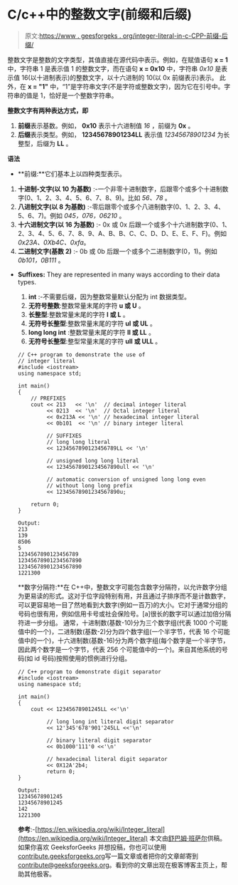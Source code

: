 # C/c++中的整数文字(前缀和后缀)

> 原文:[https://www . geesforgeks . org/integer-literal-in-c-CPP-前缀-后缀/](https://www.geeksforgeeks.org/integer-literal-in-c-cpp-prefixes-suffixes/)

整数文字是整数的文字类型，其值直接在源代码中表示。例如，在赋值语句 **x = 1** 中，字符串 1 是表示值 1 的整数文字，而在语句 **x = 0x10** 中，字符串 *0x10* 是表示值 16(以十进制表示)的整数文字，以十六进制的 10(以 0x 前缀表示)表示。
此外，在 **x = "1"** 中，“1”是字符串文字(不是字符或整数文字)，因为它在引号中。字符串的值是 1，恰好是一个整数字符串。

**整数文字有两种表达方式，即**

1.  **前缀**表示基数。例如， **0x10** 表示十六进制值 *16* ，前缀为 **0x** 。
2.  **后缀**表示类型。例如， **12345678901234LL** 表示值 *12345678901234* 为长整型，后缀为 **LL** 。

**语法**

*   **前缀:**它们基本上以四种类型表示。

1.  **十进制-文字(以 10 为基数)** :-一个非零十进制数字，后跟零个或多个十进制数字(0、1、2、3、4、5、6、7、8、9)。比如 *56、78* 。
2.  **八进制文字(以 8 为基数)** :-零后跟零个或多个八进制数字(0、1、2、3、4、5、6、7)。例如 *045，076，06210* 。
3.  **十六进制文字(以 16 为基数)** :- 0x 或 0x 后跟一个或多个十六进制数字(0、1、2、3、4、5、6、7、8、9、A、B、B、C、C、D、D、E、E、F、F)。例如 *0x23A、0Xb4C、0xfa*。
4.  **二进制文字(基数 2)** :- 0b 或 0b 后跟一个或多个二进制数字(0，1)。例如 *0b101，0B111* 。

*   **Suffixes:** They are represented in many ways according to their data types.
    1.  **int** :-不需要后缀，因为整数常量默认分配为 int 数据类型。
    2.  **无符号整数**:整数常量末尾的字符 **u 或 U** 。
    3.  **长整型**:整数常量末尾的字符 **l 或 L** 。
    4.  **无符号长整型**:整数常量末尾的字符 **ul 或 UL** 。
    5.  **long long int** :整数常量末尾的字符 **ll 或 LL** 。
    6.  **无符号长整型**:整型常量末尾的字符 **ull 或 ULL** 。

    ```
    // C++ program to demonstrate the use of
    // integer literal
    #include <iostream>
    using namespace std;

    int main()
    {
        // PREFIXES
        cout << 213   << '\n'  // decimal integer literal
             << 0213  << '\n'  // Octal integer literal
             << 0x213A << '\n' // hexadecimal integer literal
             << 0b101  << '\n' // binary integer literal

             // SUFFIXES
             // long long literal
             << 1234567890123456789LL << '\n'

             // unsigned long long literal
             << 12345678901234567890ull << '\n'

             // automatic conversion of unsigned long long even
             // without long long prefix
             << 12345678901234567890u;

        return 0;
    }
    ```

    ```
    Output:
    213
    139
    8506
    5
    1234567890123456789
    12345678901234567890
    12345678901234567890
    1221300

    ```

    **数字分隔符:**在 C++中，整数文字可能包含数字分隔符，以允许数字分组为更易读的形式。这对于位字段特别有用，并且通过子排序而不是计数数字，可以更容易地一目了然地看到大数字(例如一百万)的大小。它对于通常分组的号码也很有用，例如信用卡号或社会保险号。[a]很长的数字可以通过加倍分隔符进一步分组。
    通常，十进制数(基数-10)分为三个数字组(代表 1000 个可能值中的一个)，二进制数(基数-2)分为四个数字组(一个半字节，代表 16 个可能值中的一个)，十六进制数(基数-16)分为两个数字组(每个数字是一个半字节，因此两个数字是一个字节，代表 256 个可能值中的一个)。来自其他系统的号码(如 id 号码)按照使用的惯例进行分组。

    ```
    // C++ program to demonstrate digit separator
    #include <iostream>
    using namespace std;

    int main()
    {
        cout << 12345678901245LL <<'\n'

             // long long int literal digit separator
             << 12'345'678'901'245LL <<'\n'

             // binary literal digit separator
             << 0b1000'111'0 <<'\n'

             // hexadecimal literal digit separator
             << 0X12A'2b4;
             return 0;
    }
    ```

    ```
    Output:
    12345678901245
    12345678901245
    142
    1221300

    ```

    **参考**:-[https://en.wikipedia.org/wiki/Integer_literal](https://en.wikipedia.org/wiki/Integer_literal)
    本文由[舒巴姆·班萨尔](https://www.quora.com/profile/Shubham-Bansal-209)供稿。如果你喜欢 GeeksforGeeks 并想投稿，你也可以使用[contribute.geeksforgeeks.org](http://www.contribute.geeksforgeeks.org)写一篇文章或者把你的文章邮寄到 contribute@geeksforgeeks.org。看到你的文章出现在极客博客主页上，帮助其他极客。